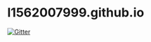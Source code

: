 # l1562007999.github.io

[![Gitter](https://badges.gitter.im/SammyGroup/JollyTalk.svg)](https://gitter.im/SammyGroup/JollyTalk?utm_source=badge&utm_medium=badge&utm_campaign=pr-badge&utm_content=badge)
